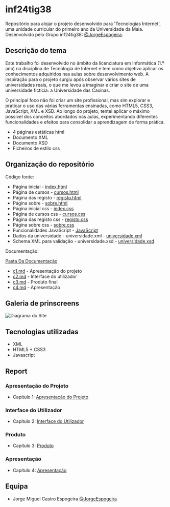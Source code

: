 # inf24tig38

Repositório para alojar o projeto desenvolvido para 'Tecnologias Internet', uma unidade curricular do primeiro ano da Universidade da Maia. Desenvolvido pelo Grupo inf24tig38: [@JorgeEspogeira](https://github.com/inf24tig38/inf24tig38/tree/52352c881d5bc097f0f96245288bcc63c0c078bc).

## Descrição do tema

Este trabalho foi desenvolvido no âmbito da licenciatura em Informática (1.º ano) na disciplina de Tecnologia de Internet e tem como objetivo aplicar os conhecimentos adquiridos nas aulas sobre desenvolvimento web. A inspiração para o projeto surgiu após observar vários sites de universidades reais, o que me levou a imaginar e criar o site de uma universidade fictícia: a Universidade das Caxinas.

O principal foco não foi criar um site profissional, mas sim explorar e praticar o uso das várias ferramentas ensinadas, como HTML5, CSS3, JavaScript, XML e XSD. Ao longo do projeto, tentei aplicar o máximo possível dos conceitos abordados nas aulas, experimentando diferentes funcionalidades e efeitos para consolidar a aprendizagem de forma prática.

- 4 páginas estáticas html
- Documento XML
- Documento XSD
- Ficheiros de estilo css

## Organização do repositório

Código fonte:
  - Página inicial - [index.html](https://inf24tig38.netlify.app/) 
  - Página de cursos - [cursos.html](https://inf24tig38.netlify.app/cursos) 
  - Página das registo - [registo.html](https://inf24tig38.netlify.app/registo) 
  - Página sobre - [sobre.html](https://inf24tig38.netlify.app/sobre) 
  - Página inicial css - [index.css](https://github.com/inf24tig38/inf24tig38/blob/ea9cf5b42baa06dfa69c9076a6836dfd38bb6f96/css/index.css#L1-L273)
  - Página de cursos css - [cursos.css](https://github.com/inf24tig38/inf24tig38/blob/ea9cf5b42baa06dfa69c9076a6836dfd38bb6f96/css/cursos.css#L1-L127)
  - Página das registo css - [registo.css](https://github.com/inf24tig38/inf24tig38/blob/ea9cf5b42baa06dfa69c9076a6836dfd38bb6f96/css/registo.css#L1-L147)
  - Página sobre css - [sobre.css](https://github.com/inf24tig38/inf24tig38/blob/ea9cf5b42baa06dfa69c9076a6836dfd38bb6f96/css/sobre.css#L1-L120)
  - Funcionalidades JavaScript - [JavaScript](https://github.com/inf24tig38/inf24tig38/blob/52352c881d5bc097f0f96245288bcc63c0c078bc/js/script.js#L1-L68)
  - Dados da universidade - universidade.xml - [universidade.xml](https://github.com/inf24tig38/inf24tig38/blob/main/xml/universidade.xml) 
  - Schema XML para validação - universidade.xsd - [universidade.xsd](https://github.com/inf24tig38/inf24tig38/blob/main/xml/universidade.xsd)
    
Documentação: 

[Pasta Da Documentação](https://github.com/inf24tig38/inf24tig38/tree/52352c881d5bc097f0f96245288bcc63c0c078bc/Doc)
- [c1.md](https://github.com/inf24tig38/inf24tig38/blob/main/Doc/c1.md) - Apresentação do projeto 
- [c2.md](https://github.com/inf24tig38/inf24tig38/blob/main/Doc/c2.md) - Interface do utilizador 
- [c3.md](https://github.com/inf24tig38/inf24tig38/blob/main/Doc/c3.md) - Produto final 
- [c4.md](https://github.com/inf24tig38/inf24tig38/blob/main/Doc/c4.md) - Apresentação 


## Galeria de prinscreens

![Diagrama do Site](../img/Diagrama.png)

## Tecnologias utilizadas

* XML
* HTML5 + CSS3
* Javascript

## Report

### Apresentação do Projeto
* Capítulo 1: [Apresentação do Projeto](https://github.com/inf24tig38/inf24tig38/blob/main/Doc/c1.md)
### Interface do Utilizador
* Capítulo 2: [Interface do Utilizador](https://github.com/inf24tig38/inf24tig38/blob/main/Doc/c2.md)
### Produto
* Capítulo 3: [Produto](https://github.com/inf24tig38/inf24tig38/blob/main/Doc/c3.md)
### Apresentação
* Capítulo 4: [Apresentação](https://github.com/inf24tig38/inf24tig38/blob/main/Doc/c4.md)

## Equipa
* Jorge Miguel Castro Espogeira [@JorgeEspogeira](https://github.com/inf24tig38/inf24tig38)
